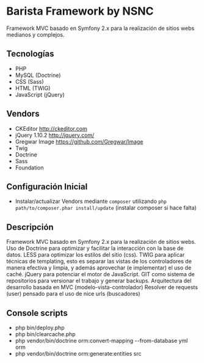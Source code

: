 Barista Framework by NSNC
=====================

Framework MVC basado en Symfony 2.x para la realización de sitios webs medianos y complejos.

Tecnologías
-----------
* PHP
* MySQL (Doctrine)
* CSS (Sass)
* HTML (TWIG)
* JavaScript (jQuery)

Vendors
----------

* CKEditor http://ckeditor.com
* jQuery 1.10.2 http://jquery.com/
* Gregwar Image https://github.com/Gregwar/Image
* Twig
* Doctrine
* Sass
* Foundation

Configuración Inicial
---------------------
* Instalar/actualizar Vendors mediante `composer` utilizando `php path/to/composer.phar install/update` (instalar composer si hace falta)

Descripción
--------------------
Framework MVC basado en Symfony 2.x para la realización de sitios webs.
Uso de Doctrine para optimizar y facilitar la interacción con la base de datos.
LESS para optimizar los estilos del sitio (css).
TWIG para aplicar técnicas de templating, esto es separar las vistas de los controladores de manera efectiva y limpia, y además aprovechar (e implementar) el uso de caché.
jQuery para potenciar el motor de JavaScript.
GIT como sistema de repositorios para versionar el trabajo y generar backups.
Arquitectura del desarrollo basada en MVC (modelo-vista-controlador)
Resolver de requests (user) pensado para el uso de nice urls (buscadores)

Console scripts
--------------------
* php bin/deploy.php
* php bin/clearcache.php
* php vendor/bin/doctrine orm:convert-mapping --from-database yml orm
* php vendor/bin/doctrine orm:generate:entities src
